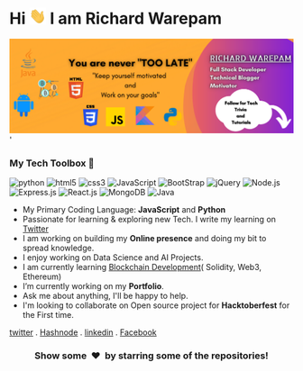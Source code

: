 # Hi <img src="https://raw.githubusercontent.com/ABSphreak/ABSphreak/master/gifs/Hi.gif" width="30px"> I am Richard Warepam
![alt text](https://github.com/richardwarepam16/richardwarepam16/blob/main/headertwt2.png)'

### My Tech Toolbox 🧰 

<p align="left">
<img src="https://cdn3.iconfinder.com/data/icons/logos-and-brands-adobe/512/267_Python-512.png" alt="python" width="40" height="40"/> 
<img src="https://upload.wikimedia.org/wikipedia/commons/thumb/6/61/HTML5_logo_and_wordmark.svg/512px-HTML5_logo_and_wordmark.svg.png" alt="html5" height="40"/> 
<img src="https://upload.wikimedia.org/wikipedia/commons/thumb/d/d5/CSS3_logo_and_wordmark.svg/1200px-CSS3_logo_and_wordmark.svg.png" alt="css3" height="40"/> 
<img src="https://upload.wikimedia.org/wikipedia/commons/thumb/9/99/Unofficial_JavaScript_logo_2.svg/480px-Unofficial_JavaScript_logo_2.svg.png" alt="JavaScript" height="40"/> 
<img src="https://getbootstrap.com/docs/4.0/assets/brand/bootstrap-social-logo.png" alt="BootStrap" height="40"/> 
<img src="https://miro.medium.com/max/800/0*g3ns8QALNBBH7CBA." alt="jQuery" height="40"/>
<img src="https://www.javatpoint.com/js/nodejs/images/node-js-tutorial.png" alt="Node.js" height="40"/>
<img src="https://fungsitama.web.id/wp-content/uploads/2020/08/0_cQTv5n6xV7opBBIB.png" alt="Express.js" height="40"/>
<img src="http://blog.addthiscdn.com/wp-content/uploads/2014/11/addthis-react-flux-javascript-scaling.png" alt="React.js" height="40"/>
<img src="https://developer-tech.com/wp-content/uploads/sites/3/2021/02/mongodb-atlas-google-cloud-partnership-nosql-databases-integrations-2.jpg" alt="MongoDB" height="40"/>
<img src="https://www.oracle.com/a/tech/img/rc10-java-badge-3.png" alt="Java" height="40"/>
</p>

* My Primary Coding Language: **JavaScript** and **Python**
* Passionate for learning & exploring new Tech. I write my learning on [Twitter](https://twitter.com/Coding_warepam)
* I am working on building my **Online presence** and doing my bit to spread knowledge.
* I enjoy working on Data Science and AI Projects.
* I am currently learning [Blockchain Development](https://www.udacity.com/course/blockchain-developer-nanodegree--nd1309)( Solidity, Web3, Ethereum)
* I’m currently working on my **Portfolio**. 
* Ask me about anything, I'll be happy to help.
* I'm looking to collaborate on Open source project for **Hacktoberfest** for the First time.


[twitter](https://twitter.com/Warepam_eth)
.
[Hashnode](https://hashnode.com/@richardwarepam16)
.
[linkedin](https://www.linkedin.com/in/richard-warepam-3b817420b/)
.
[Facebook](https://www.facebook.com/richard.warepam)

<h3 align="center">Show some &nbsp;❤️&nbsp; by starring some of the repositories!</h3>
